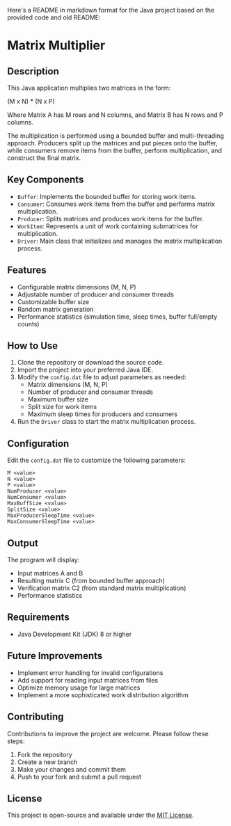 Here's a README in markdown format for the Java project based on the provided code and old README:

# Matrix Multiplier

## Description

This Java application multiplies two matrices in the form:

(M x N) * (N x P)

Where Matrix A has M rows and N columns, and Matrix B has N rows and P columns.

The multiplication is performed using a bounded buffer and multi-threading approach. Producers split up the matrices and put pieces onto the buffer, while consumers remove items from the buffer, perform multiplication, and construct the final matrix.

## Key Components

- `Buffer`: Implements the bounded buffer for storing work items.
- `Consumer`: Consumes work items from the buffer and performs matrix multiplication.
- `Producer`: Splits matrices and produces work items for the buffer.
- `WorkItem`: Represents a unit of work containing submatrices for multiplication.
- `Driver`: Main class that initializes and manages the matrix multiplication process.

## Features

- Configurable matrix dimensions (M, N, P)
- Adjustable number of producer and consumer threads
- Customizable buffer size
- Random matrix generation
- Performance statistics (simulation time, sleep times, buffer full/empty counts)

## How to Use

1. Clone the repository or download the source code.
2. Import the project into your preferred Java IDE.
3. Modify the `config.dat` file to adjust parameters as needed:
   - Matrix dimensions (M, N, P)
   - Number of producer and consumer threads
   - Maximum buffer size
   - Split size for work items
   - Maximum sleep times for producers and consumers
4. Run the `Driver` class to start the matrix multiplication process.

## Configuration

Edit the `config.dat` file to customize the following parameters:

```
M <value>
N <value>
P <value>
NumProducer <value>
NumConsumer <value>
MaxBuffSize <value>
SplitSize <value>
MaxProducerSleepTime <value>
MaxConsumerSleepTime <value>
```

## Output

The program will display:
- Input matrices A and B
- Resulting matrix C (from bounded buffer approach)
- Verification matrix C2 (from standard matrix multiplication)
- Performance statistics

## Requirements

- Java Development Kit (JDK) 8 or higher

## Future Improvements

- Implement error handling for invalid configurations
- Add support for reading input matrices from files
- Optimize memory usage for large matrices
- Implement a more sophisticated work distribution algorithm

## Contributing

Contributions to improve the project are welcome. Please follow these steps:

1. Fork the repository
2. Create a new branch
3. Make your changes and commit them
4. Push to your fork and submit a pull request

## License

This project is open-source and available under the [MIT License](LICENSE).

